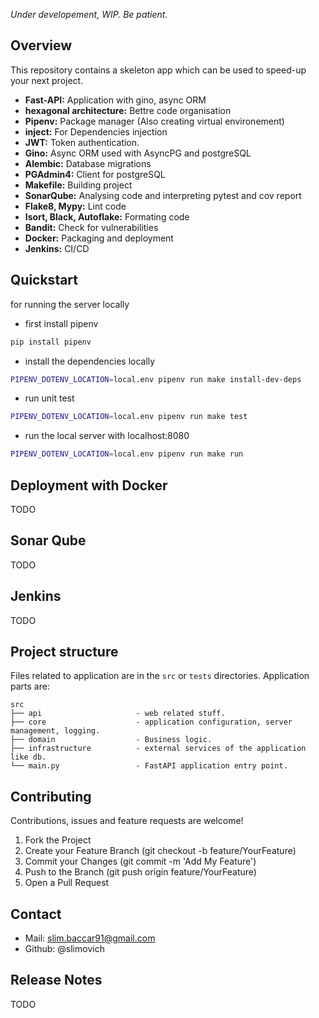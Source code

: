 *Under developement, WIP. Be patient.*

Overview
----------
This repository contains a skeleton app which can be used to speed-up your next project.

- **Fast-API:** Application with gino, async ORM
- **hexagonal architecture:** Bettre code organisation
- **Pipenv:** Package manager (Also creating virtual environement)
- **inject:** For Dependencies injection
- **JWT:** Token authentication.
- **Gino:** Async ORM used with AsyncPG and postgreSQL
- **Alembic:** Database migrations
- **PGAdmin4:** Client for postgreSQL
- **Makefile:** Building project
- **SonarQube:** Analysing code and interpreting pytest and cov report
- **Flake8, Mypy:** Lint code
- **Isort, Black, Autoflake:** Formating code
- **Bandit:** Check for vulnerabilities   
- **Docker:** Packaging and deployment
- **Jenkins:** CI/CD

Quickstart
----------
for running the server locally
- first install pipenv
```bash
pip install pipenv
```
- install the dependencies locally
```bash
PIPENV_DOTENV_LOCATION=local.env pipenv run make install-dev-deps
```
- run unit test
```bash
PIPENV_DOTENV_LOCATION=local.env pipenv run make test
```
- run the local server with localhost:8080
```bash
PIPENV_DOTENV_LOCATION=local.env pipenv run make run
```

Deployment with Docker
----------------------
TODO

Sonar Qube
----------------------
TODO

Jenkins
----------------------
TODO


Project structure
-----------------

Files related to application are in the ``src`` or ``tests`` directories.
Application parts are:

    src
    ├── api                     - web related stuff.
    ├── core                    - application configuration, server management, logging.
    ├── domain                  - Business logic.
    ├── infrastructure          - external services of the application like db.
    └── main.py                 - FastAPI application entry point.

Contributing
-------------
Contributions, issues and feature requests are welcome!

1. Fork the Project
2. Create your Feature Branch (git checkout -b feature/YourFeature)
3. Commit your Changes (git commit -m 'Add My Feature')
4. Push to the Branch (git push origin feature/YourFeature)
5. Open a Pull Request

Contact
-----------------
* Mail: slim.baccar91@gmail.com
* Github: @slimovich

Release Notes
-----------------
TODO